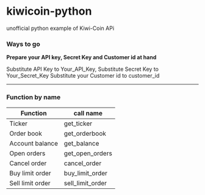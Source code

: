 # kiwicoin-python
unofficial python example of Kiwi-Coin APi

### Ways to go
**Prepare your API key, Secret Key and Customer id at hand**

Substitute API Key to Your_API_Key,
Substitute Secret Key to Your_Secret_Key
Substitute your Customer id to customer_id

---
### Function by name
|Function | call name|
| --|--|
|Ticker | get_ticker|
|Order book | get_orderbook|
|Account balance|get_balance|
|Open orders|get_open_orders|
|Cancel order|cancel_order|
|Buy limit order|buy_limit_order|
|Sell limit order|sell_limit_order|
